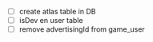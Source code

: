  - [ ] create atlas table in DB
 - [ ] isDev en user table
 - [ ] remove advertisingId from game_user
